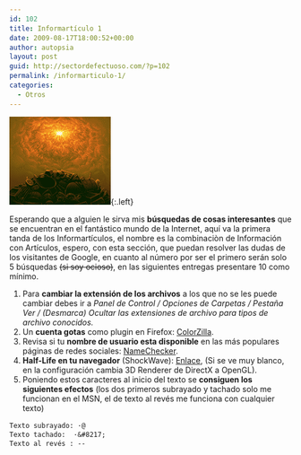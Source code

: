 ```yaml
---
id: 102
title: Informartículo 1
date: 2009-08-17T18:00:52+00:00
author: autopsia
layout: post
guid: http://sectordefectuoso.com/?p=102
permalink: /informarticulo-1/
categories:
  - Otros
---
```

![En búsqueda de la Iluminación](/images/2009/08/iluminacion.gif){:.left}

Esperando que a alguien le sirva mis **búsquedas de cosas interesantes** que se encuentran en el fantástico mundo de la Internet, aquí va la primera tanda de los Informartículos, el nombre es la combinaciòn de Información con Artículos, espero, con esta sección, que puedan resolver las dudas de los visitantes de Google, en cuanto al número por ser el primero serán solo 5 búsquedas ~~(si soy ocioso)~~, en las siguientes entregas presentare 10 como mínimo.

<!--more-->

  1. Para **cambiar la extensión de los archivos** a los que no se les puede cambiar debes ir a _Panel de Control / Opciones de Carpetas / Pestaña Ver / (Desmarca) Ocultar las extensiones de archivo para tipos de archivo conocidos._
  2. Un **cuenta gotas** como plugin en Firefox: [ColorZilla](https://addons.mozilla.org/en-US/firefox/addon/271).
  3. Revisa si tu **nombre de usuario esta disponible** en las más populares páginas de redes sociales: [NameChecker](http://namechk.com/).
  4. **Half-Life en tu navegador** (ShockWave): [Enlace](http://www.necromanthus.com/Games/ShockWave/half-life.html),
  (Si se ve muy blanco, en la configuración cambia 3D Renderer de DirectX a OpenGL).
  5. Poniendo estos caracteres al inicio del texto se **consiguen los siguientes efectos** (los dos primeros subrayado y tachado solo me funcionan en el MSN, el de texto al revés me funciona con cualquier texto)

    Texto subrayado: ·@
    Texto tachado:  ·&#8217;
    Texto al revés : -‮-
